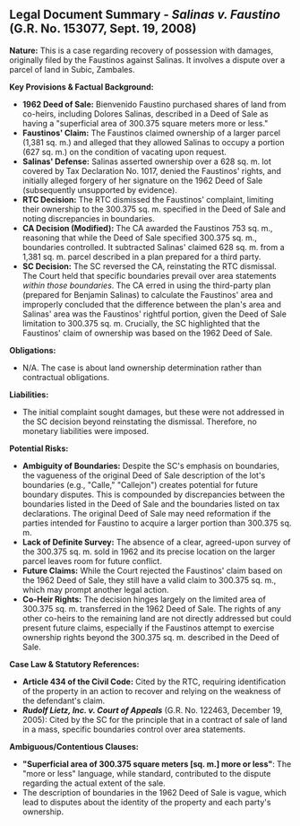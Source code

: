 ## Legal Document Summary - *Salinas v. Faustino* (G.R. No. 153077, Sept. 19, 2008)

**Nature:** This is a case regarding recovery of possession with damages, originally filed by the Faustinos against Salinas. It involves a dispute over a parcel of land in Subic, Zambales.

**Key Provisions & Factual Background:**

*   **1962 Deed of Sale:** Bienvenido Faustino purchased shares of land from co-heirs, including Dolores Salinas, described in a Deed of Sale as having a "superficial area of 300.375 square meters more or less."
*   **Faustinos' Claim:** The Faustinos claimed ownership of a larger parcel (1,381 sq. m.) and alleged that they allowed Salinas to occupy a portion (627 sq. m.) on the condition of vacating upon request.
*   **Salinas' Defense:** Salinas asserted ownership over a 628 sq. m. lot covered by Tax Declaration No. 1017, denied the Faustinos' rights, and initially alleged forgery of her signature on the 1962 Deed of Sale (subsequently unsupported by evidence).
*   **RTC Decision:** The RTC dismissed the Faustinos' complaint, limiting their ownership to the 300.375 sq. m. specified in the Deed of Sale and noting discrepancies in boundaries.
*   **CA Decision (Modified):** The CA awarded the Faustinos 753 sq. m., reasoning that while the Deed of Sale specified 300.375 sq. m., boundaries controlled. It subtracted Salinas' claimed 628 sq. m. from a 1,381 sq. m. parcel described in a plan prepared for a third party.
*   **SC Decision:** The SC reversed the CA, reinstating the RTC dismissal. The Court held that specific boundaries prevail over area statements *within those boundaries*.  The CA erred in using the third-party plan (prepared for Benjamin Salinas) to calculate the Faustinos' area and improperly concluded that the difference between the plan's area and Salinas' area was the Faustinos' rightful portion, given the Deed of Sale limitation to 300.375 sq. m.  Crucially, the SC highlighted that the Faustinos' claim of ownership was based on the 1962 Deed of Sale.

**Obligations:**

*   N/A. The case is about land ownership determination rather than contractual obligations.

**Liabilities:**

*   The initial complaint sought damages, but these were not addressed in the SC decision beyond reinstating the dismissal. Therefore, no monetary liabilities were imposed.

**Potential Risks:**

*   **Ambiguity of Boundaries:** Despite the SC's emphasis on boundaries, the vagueness of the original Deed of Sale description of the lot's boundaries (e.g., "Calle," "Callejon") creates potential for future boundary disputes. This is compounded by discrepancies between the boundaries listed in the Deed of Sale and the boundaries listed on tax declarations. The original Deed of Sale may need reformation if the parties intended for Faustino to acquire a larger portion than 300.375 sq. m.
*   **Lack of Definite Survey:** The absence of a clear, agreed-upon survey of the 300.375 sq. m. sold in 1962 and its precise location on the larger parcel leaves room for future conflict.
*   **Future Claims:**  While the Court rejected the Faustinos' claim based on the 1962 Deed of Sale, they still have a valid claim to 300.375 sq. m., which may prompt another legal action.
*   **Co-Heir Rights:**  The decision hinges largely on the limited area of 300.375 sq. m. transferred in the 1962 Deed of Sale. The rights of any other co-heirs to the remaining land are not directly addressed but could present future claims, especially if the Faustinos attempt to exercise ownership rights beyond the 300.375 sq. m. described in the Deed of Sale.

**Case Law & Statutory References:**

*   **Article 434 of the Civil Code:** Cited by the RTC, requiring identification of the property in an action to recover and relying on the weakness of the defendant's claim.
*   ***Rudolf Lietz, Inc. v. Court of Appeals*** (G.R. No. 122463, December 19, 2005): Cited by the SC for the principle that in a contract of sale of land in a mass, specific boundaries control over area statements.

**Ambiguous/Contentious Clauses:**

*   **"Superficial area of 300.375 square meters [sq. m.] more or less"**: The "more or less" language, while standard, contributed to the dispute regarding the actual extent of the sale.
*   The description of boundaries in the 1962 Deed of Sale is vague, which lead to disputes about the identity of the property and each party's ownership.
